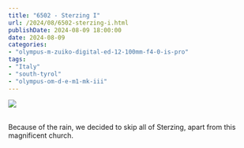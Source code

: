 ```yaml
---
title: "6502 - Sterzing I"
url: /2024/08/6502-sterzing-i.html
publishDate: 2024-08-09 18:00:00
date: 2024-08-09
categories:
- "olympus-m-zuiko-digital-ed-12-100mm-f4-0-is-pro"
tags:
- "Italy"
- "south-tyrol"
- "olympus-om-d-e-m1-mk-iii"
---
```

<div class="container">
<div class="center"><a target="_blank" href="https://d25zfm9zpd7gm5.cloudfront.net/1200x1200/2020/20200906_112816_lr.jpg"><img class="webfeedsFeaturedVisual" src="https://d25zfm9zpd7gm5.cloudfront.net/0600x0600/2020/20200906_112816_lr.jpg" /></a></div>
</div>
<br />

Because of the rain, we decided to skip all of Sterzing,
apart from this magnificent church.
